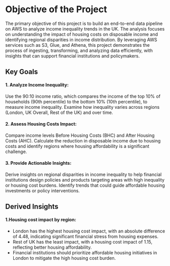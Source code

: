 # Objective of the Project

The primary objective of this project is to build an end-to-end data pipeline on AWS to analyze income inequality trends in the UK. The analysis focuses on understanding the impact of housing costs on disposable income and identifying regional disparities in income distribution. By leveraging AWS services such as S3, Glue, and Athena, this project demonstrates the process of ingesting, transforming, and analyzing data efficiently, with insights that can support financial institutions and policymakers.

## Key Goals
#### 1. Analyze Income Inequality:
  Use the 90:10 income ratio, which compares the income of the top 10% of households (90th percentile) to the bottom 10% (10th percentile), to measure income inequality.
  Examine how inequality varies across regions (London, UK Overall, Rest of the UK) and over time.

#### 2. Assess Housing Costs Impact:
 Compare income levels Before Housing Costs (BHC) and After Housing Costs (AHC).
 Calculate the reduction in disposable income due to housing costs and identify regions where housing affordability is a significant challenge.

#### 3. Provide Actionable Insights:

Derive insights on regional disparities in income inequality to help financial institutions design policies and products targeting areas with high inequality or housing cost burdens.
Identify trends that could guide affordable housing investments or policy interventions.

## Derived Insights
#### 1.Housing cost impact by region:
- London has the highest housing cost impact, with an absolute difference of 4.48, indicating significant financial stress from housing expenses.
- Rest of UK has the least impact, with a housing cost impact of 1.15, reflecting better housing affordability.
- Financial institutions should prioritize affordable housing initiatives in London to mitigate the high housing cost burden.
